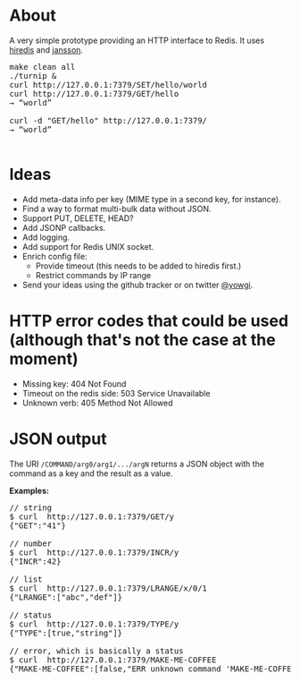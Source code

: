 # About

A very simple prototype providing an HTTP interface to Redis. It uses [hiredis](https://github.com/antirez/hiredis) and [jansson](https://github.com/akheron/jansson).

<pre>
make clean all
./turnip &
curl http://127.0.0.1:7379/SET/hello/world
curl http://127.0.0.1:7379/GET/hello
→ “world”

curl -d "GET/hello" http://127.0.0.1:7379/
→ “world”

</pre>

# Ideas

* Add meta-data info per key (MIME type in a second key, for instance).
* Find a way to format multi-bulk data without JSON.
* Support PUT, DELETE, HEAD?
* Add JSONP callbacks.
* Add logging.
* Add support for Redis UNIX socket.
* Enrich config file:
	* Provide timeout (this needs to be added to hiredis first.)
	* Restrict commands by IP range
* Send your ideas using the github tracker or on twitter [@yowgi](http://twitter.com/yowgi).

# HTTP error codes that could be used (although that's not the case at the moment)
* Missing key: 404 Not Found
* Timeout on the redis side: 503 Service Unavailable
* Unknown verb: 405 Method Not Allowed


# JSON output

The URI `/COMMAND/arg0/arg1/.../argN` returns a JSON object with the command as a key and the result as a value.

**Examples:**
<pre>
// string
$ curl  http://127.0.0.1:7379/GET/y
{"GET":"41"}

// number
$ curl  http://127.0.0.1:7379/INCR/y
{"INCR":42}

// list
$ curl  http://127.0.0.1:7379/LRANGE/x/0/1
{"LRANGE":["abc","def"]}

// status
$ curl  http://127.0.0.1:7379/TYPE/y
{"TYPE":[true,"string"]}

// error, which is basically a status
$ curl  http://127.0.0.1:7379/MAKE-ME-COFFEE
{"MAKE-ME-COFFEE":[false,"ERR unknown command 'MAKE-ME-COFFEE'"]}
</pre>
